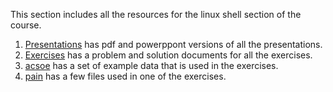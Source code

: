 This section includes all the resources for the linux shell section of the course.

1. [Presentations](presentations) has pdf and powerppont versions of all the presentations.
2. [Exercises](exercises/shell_exercise_index.md) has a problem and solution documents for all the exercises.
3. [acsoe](acsoe) has a set of example data that is used in the exercises.
4. [pain](paain) has a few files used in one of the exercises.
